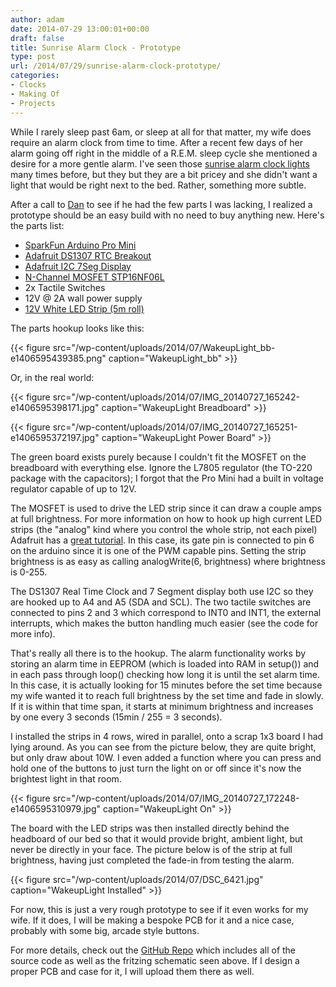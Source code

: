 ```yaml
---
author: adam
date: 2014-07-29 13:00:01+00:00
draft: false
title: Sunrise Alarm Clock - Prototype
type: post
url: /2014/07/29/sunrise-alarm-clock-prototype/
categories:
- Clocks
- Making Of
- Projects
---
```


While I rarely sleep past 6am, or sleep at all for that matter, my wife does require an alarm clock from time to time. After a recent few days of her alarm going off right in the middle of a R.E.M. sleep cycle she mentioned a desire for a more gentle alarm. I've seen those [sunrise alarm clock lights](http://www.amazon.com/Philips-Hf3470-Wake-up-Light-White/dp/B003XN4RIC/ref=sr_1_1?ie=UTF8&qid=1406570308&sr=8-1&keywords=sunrise+alarm) many times before, but they but they are a bit pricey and she didn't want a light that would be right next to the bed. Rather, something more subtle.

After a call to [Dan](/author/dan/) to see if he had the few parts I was lacking, I realized a prototype should be an easy build with no need to buy anything new. Here's the parts list:




  * [SparkFun Arduino Pro Mini](https://www.sparkfun.com/products/11113)
  * [Adafruit DS1307 RTC Breakout](http://www.adafruit.com/products/264)
  * [Adafruit I2C 7Seg Display](http://www.adafruit.com/product/878)
  * [N-Channel MOSFET STP16NF06L](http://www.mouser.com/ProductDetail/STMicroelectronics/STP16NF06L/?qs=RC432zO33OqodrhO5g7gPg==)
  * 2x Tactile Switches
  * 12V @ 2A wall power supply
  * [12V White LED Strip (5m roll)](http://www.amazon.com/gp/product/B005EHHLD8/ref=wms_ohs_product?ie=UTF8&psc=1)


The parts hookup looks like this:

{{< figure src="/wp-content/uploads/2014/07/WakeupLight_bb-e1406595439385.png" caption="WakeupLight_bb" >}}

<!-- more -->

Or, in the real world:

{{< figure src="/wp-content/uploads/2014/07/IMG_20140727_165242-e1406595398171.jpg" caption="WakeupLight Breadboard" >}}

{{< figure src="/wp-content/uploads/2014/07/IMG_20140727_165251-e1406595372197.jpg" caption="WakeupLight Power Board" >}}

The green board exists purely because I couldn't fit the MOSFET on the breadboard with everything else. Ignore the L7805 regulator (the TO-220 package with the capacitors); I forgot that the Pro Mini had a built in voltage regulator capable of up to 12V.

The MOSFET is used to drive the LED strip since it can draw a couple amps at full brightness. For more information on how to hook up high current LED strips (the "analog" kind where you control the whole strip, not each pixel) Adafruit has a [great tutorial](https://learn.adafruit.com/rgb-led-strips/usage). In this case, its gate pin is connected to pin 6 on the arduino since it is one of the PWM capable pins. Setting the strip brightness is as easy as calling analogWrite(6, brightness) where brightness is 0-255.

The DS1307 Real Time Clock and 7 Segment display both use I2C so they are hooked up to A4 and A5 (SDA and SCL). The two tactile switches are connected to pins 2 and 3 which correspond to INT0 and INT1, the external interrupts, which makes the button handling much easier (see the code for more info).

That's really all there is to the hookup. The alarm functionality works by storing an alarm time in EEPROM (which is loaded into RAM in setup()) and in each pass through loop() checking how long it is until the set alarm time. In this case, it is actually looking for 15 minutes before the set time because my wife wanted it to reach full brightness by the set time and fade in slowly. If it is within that time span, it starts at minimum brightness and increases by one every 3 seconds (15min / 255 = 3 seconds).

I installed the strips in 4 rows, wired in parallel, onto a scrap 1x3 board I had lying around. As you can see from the picture below, they are quite bright, but only draw about 10W. I even added a function where you can press and hold one of the buttons to just turn the light on or off since it's now the brightest light in that room.

{{< figure src="/wp-content/uploads/2014/07/IMG_20140727_172248-e1406595310979.jpg" caption="WakeupLight On" >}}

The board with the LED strips was then installed directly behind the headboard of our bed so that it would provide bright, ambient light, but never be directly in your face. The picture below is of the strip at full brightness, having just completed the fade-in from testing the alarm.

{{< figure src="/wp-content/uploads/2014/07/DSC_6421.jpg" caption="WakeupLight Installed" >}}

For now, this is just a very rough prototype to see if it even works for my wife. If it does, I will be making a bespoke PCB for it and a nice case, probably with some big, arcade style buttons.

For more details, check out the [GitHub Repo](https://github.com/ManiacalLabs/WakeupLight) which includes all of the source code as well as the fritzing schematic seen above. If I design a proper PCB and case for it, I will upload them there as well.
